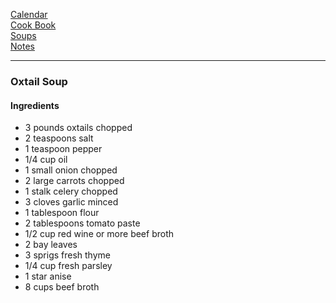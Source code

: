 [Calendar](https://github.com/vmsmith/EDT/blob/master/calendar.md)     
[Cook Book](https://github.com/vmsmith/CookBook/blob/master/README.md)        
[Soups](https://github.com/vmsmith/CookBook/blob/master/soups.md)    
[Notes](https://github.com/vmsmith/CookBook/blob/master/notes.md)    

-----   

### Oxtail Soup   

#### Ingredients    
* 3 pounds oxtails chopped      
* 2 teaspoons salt    
* 1 teaspoon pepper    
* 1/4 cup oil    
* 1 small onion chopped    
* 2 large carrots chopped    
* 1 stalk celery chopped    
* 3 cloves garlic minced    
* 1 tablespoon flour    
* 2 tablespoons tomato paste    
* 1/2 cup red wine or more beef broth    
* 2 bay leaves    
* 3 sprigs fresh thyme    
* 1/4 cup fresh parsley    
* 1 star anise    
* 8 cups beef broth    
